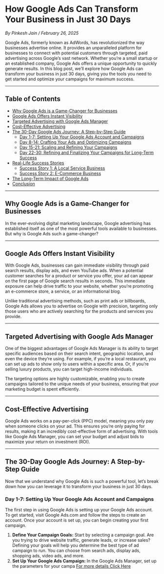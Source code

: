 # How Google Ads Can Transform Your Business in Just 30 Days
_By Pinkesh Jain / February 26, 2025_

Google Ads, formerly known as AdWords, has revolutionized the way businesses advertise online. It provides an unparalleled platform for businesses to connect with potential customers through targeted, paid advertising across Google’s vast network. Whether you’re a small startup or an established company, Google Ads offers a unique opportunity to quickly generate results. In this blog post, we’ll explore how Google Ads can transform your business in just 30 days, giving you the tools you need to get started and optimize your campaigns for maximum success.

---

## Table of Contents
- [Why Google Ads is a Game-Changer for Businesses](#why-google-ads-is-a-game-changer-for-businesses)
- [Google Ads Offers Instant Visibility](#google-ads-offers-instant-visibility)
- [Targeted Advertising with Google Ads Manager](#targeted-advertising-with-google-ads-manager)
- [Cost-Effective Advertising](#cost-effective-advertising)
- [The 30-Day Google Ads Journey: A Step-by-Step Guide](#the-30-day-google-ads-journey-a-step-by-step-guide)
  - [Day 1-7: Setting Up Your Google Ads Account and Campaigns](#day-1-7-setting-up-your-google-ads-account-and-campaigns)
  - [Day 8-14: Crafting Your Ads and Optimizing Campaigns](#day-8-14-crafting-your-ads-and-optimizing-campaigns)
  - [Day 15-21: Scaling and Refining Your Campaigns](#day-15-21-scaling-and-refining-your-campaigns)
  - [Day 22-30: Refining and Finalizing Your Campaigns for Long-Term Success](#day-22-30-refining-and-finalizing-your-campaigns-for-long-term-success)
- [Real-Life Success Stories](#real-life-success-stories)
  - [Success Story 1: A Local Service Business](#success-story-1-a-local-service-business)
  - [Success Story 2: E-Commerce Business](#success-story-2-e-commerce-business)
- [The Long-Term Impact of Google Ads](#the-long-term-impact-of-google-ads)
- [Conclusion](#conclusion)

---

## Why Google Ads is a Game-Changer for Businesses

In the ever-evolving digital marketing landscape, Google advertising has established itself as one of the most powerful tools available to businesses. But why is Google Ads such a game-changer?

---

## Google Ads Offers Instant Visibility

With Google Ads, businesses can gain immediate visibility through paid search results, display ads, and even YouTube ads. When a potential customer searches for a product or service you offer, your ad can appear on the first page of Google search results in seconds. This immediate exposure can help drive traffic to your website, whether you’re promoting an e-commerce store, a service, or an informational blog.

Unlike traditional advertising methods, such as print ads or billboards, Google Ads allows you to advertise on Google with precision, targeting only those users who are actively searching for the products and services you provide.

---

## Targeted Advertising with Google Ads Manager

One of the biggest advantages of Google Ads Manager is its ability to target specific audiences based on their search intent, geographic location, and even the device they’re using. For example, if you’re a local restaurant, you can set up ads to show only to users within a specific area. Or, if you’re selling luxury products, you can target high-income individuals.

The targeting options are highly customizable, enabling you to create campaigns tailored to the unique needs of your business, ensuring that your marketing budget is spent efficiently.

---

## Cost-Effective Advertising

Google Ads works on a pay-per-click (PPC) model, meaning you only pay when someone clicks on your ad. This ensures you’re only paying for results, making it an incredibly cost-effective form of advertising. With tools like Google Ads Manager, you can set your budget and adjust bids to maximize your return on investment (ROI).

---

## The 30-Day Google Ads Journey: A Step-by-Step Guide

Now that we understand why Google Ads is such a powerful tool, let’s break down how you can leverage it to transform your business in just 30 days.

### Day 1-7: Setting Up Your Google Ads Account and Campaigns

The first step in using Google Ads is setting up your Google Ads account. To get started, visit Google Ads.com and follow the steps to create an account. Once your account is set up, you can begin creating your first campaign.

1. **Define Your Campaign Goals:** Start by selecting a campaign goal. Are you trying to drive website traffic, generate leads, or increase sales? Defining your goals will help you determine the best type of ad campaign to run. You can choose from search ads, display ads, shopping ads, video ads, and more.
2. **Set Up Your Google Ads Campaign:** In the Google Ads Manager, set up the parameters for your campa
[For more details Click Here](https://cryptostockwaves.com/how-google-ads-can-transform-your-business-in-just-30-days/)
